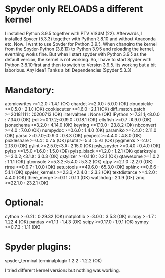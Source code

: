 
# Spyder only RELOADS a different kernel

I installed Python 3.9.5 together with PTV VISUM (22).
Afterwards, I installed Spyder (5.3.3) together with Python 3.8.10 and without Anaconda etc.
Now, I want to use Spyder for Python 3.9.5. When changing the kernel from the Spyder-Python (3.8.10) to Python 3.9.5 and reloading the kernel, everthing works fine.
But when I start spyder with Python 3.9.5 as the default version, the kernel is not working. So, I have to start Spyder with Python 3.8.10 first and then to switch to Version 3.9.5. Its working but a bit laborious.
Any idea?
Tanks a lot!
Dependencies (Spyder 5.3.3)
# Mandatory:
atomicwrites >=1.2.0                 :  1.4.1 (OK)
chardet >=2.0.0                      :  5.0.0 (OK)
cloudpickle >=0.5.0                  :  2.1.0 (OK)
cookiecutter >=1.6.0                 :  2.1.1 (OK)
diff_match_patch >=20181111          :  20200713 (OK)
intervaltree                         :  None (OK)
IPython >=7.31.1;<8.0.0              :  7.34.0 (OK)
jedi >=0.17.2;<0.19.0                :  0.18.1 (OK)
jellyfish >=0.7                      :  0.9.0 (OK)
jsonschema >=3.2.0                   :  4.14.0 (OK)
keyring >=17.0.0                     :  23.8.2 (OK)
nbconvert >=4.0                      :  7.0.0 (OK)
numpydoc >=0.6.0                     :  1.4.0 (OK)
paramiko >=2.4.0                     :  2.11.0 (OK)
parso >=0.7.0;<0.9.0                 :  0.8.3 (OK)
pexpect >=4.4.0                      :  4.8.0 (OK)
pickleshare >=0.4                    :  0.7.5 (OK)
psutil >=5.3                         :  5.9.1 (OK)
pygments >=2.0                       :  2.13.0 (OK)
pylint >=2.5.0;<3.0                  :  2.15.0 (OK)
pyls_spyder >=0.4.0                  :  0.4.0 (OK)
pylsp >=1.5.0;<1.6.0                 :  1.5.0 (OK)
pylsp_black >=1.2.0                  :  1.2.1 (OK)
qdarkstyle >=3.0.2;<3.1.0            :  3.0.3 (OK)
qstylizer >=0.1.10                   :  0.2.1 (OK)
qtawesome >=1.0.2                    :  1.1.1 (OK)
qtconsole >=5.3.2;<5.4.0             :  5.3.2 (OK)
qtpy >=2.1.0                         :  2.2.0 (OK)
rtree >=0.9.7                        :  1.0.0 (OK)
setuptools >=49.6.0                  :  65.3.0 (OK)
sphinx >=0.6.6                       :  5.1.1 (OK)
spyder_kernels >=2.3.3;<2.4.0        :  2.3.3 (OK)
textdistance >=4.2.0                 :  4.4.0 (OK)
three_merge >=0.1.1                  :  0.1.1 (OK)
watchdog                             :  2.1.9 (OK)
zmq >=22.1.0                         :  23.2.1 (OK)

# Optional:
cython >=0.21                        :  0.29.32 (OK)
matplotlib >=3.0.0                   :  3.5.3 (OK)
numpy >=1.7                          :  1.22.4 (OK)
pandas >=1.1.1                       :  1.4.3 (OK)
scipy >=0.17.0                       :  1.9.1 (OK)
sympy >=0.7.3                        :  1.11 (OK)

# Spyder plugins:
spyder_terminal.terminalplugin 1.2.2 :  1.2.2 (OK)


I tried different kernel versions but nothing was working.

        